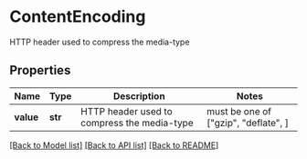# ContentEncoding

HTTP header used to compress the media-type

## Properties
Name | Type | Description | Notes
------------ | ------------- | ------------- | -------------
**value** | **str** | HTTP header used to compress the media-type |  must be one of ["gzip", "deflate", ]

[[Back to Model list]](README.md#documentation-for-models) [[Back to API list]](README.md#documentation-for-api-endpoints) [[Back to README]](README.md)


